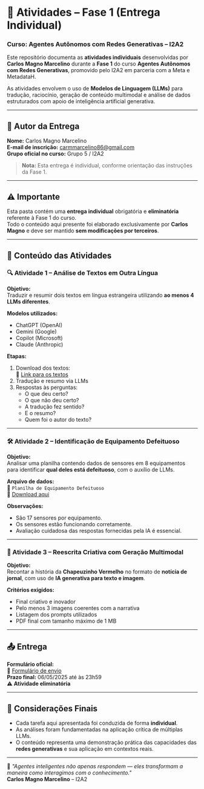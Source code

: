 # 🚀 Atividades – Fase 1 (Entrega Individual)  
### Curso: Agentes Autônomos com Redes Generativas – I2A2

Este repositório documenta as **atividades individuais** desenvolvidas por **Carlos Magno Marcelino** durante a **Fase 1** do curso **Agentes Autônomos com Redes Generativas**, promovido pelo I2A2 em parceria com a Meta e MetadataH.

As atividades envolvem o uso de **Modelos de Linguagem (LLMs)** para tradução, raciocínio, geração de conteúdo multimodal e análise de dados estruturados com apoio de inteligência artificial generativa.

---

## 👤 Autor da Entrega

**Nome:** Carlos Magno Marcelino  
**E-mail de inscrição:** carmmarcelino86@gmail.com  
**Grupo oficial no curso:** Grupo 5 / I2A2  
> **Nota:** Esta entrega é individual, conforme orientação das instruções da Fase 1.

---

## ⚠️ Importante

Esta pasta contém uma **entrega individual** obrigatória e **eliminatória** referente à Fase 1 do curso.  
Todo o conteúdo aqui presente foi elaborado exclusivamente por **Carlos Magno** e deve ser mantido **sem modificações por terceiros**.

---

## 📂 Conteúdo das Atividades

### 🔍 Atividade 1 – Análise de Textos em Outra Língua

**Objetivo:**  
Traduzir e resumir dois textos em língua estrangeira utilizando **ao menos 4 LLMs diferentes**.

**Modelos utilizados:**
- ChatGPT (OpenAI)
- Gemini (Google)
- Copilot (Microsoft)
- Claude (Anthropic)

**Etapas:**
1. Download dos textos:  
   🔗 [Link para os textos](https://sites.google.com/i2a2.academy/agentes-autonomos-com-ia-gen/arquivos)
2. Tradução e resumo via LLMs
3. Respostas às perguntas:
   - O que deu certo?
   - O que não deu certo?
   - A tradução fez sentido?
   - E o resumo?
   - Quem foi o autor do texto?

---

### 🛠️ Atividade 2 – Identificação de Equipamento Defeituoso

**Objetivo:**  
Analisar uma planilha contendo dados de sensores em 8 equipamentos para identificar **qual deles está defeituoso**, com o auxílio de LLMs.

**Arquivo de dados:**  
📄 `Planilha de Equipamento Defeituoso`  
🔗 [Download aqui](https://sites.google.com/i2a2.academy/agentes-autonomos-com-ia-gen/arquivos)

**Observações:**
- São 17 sensores por equipamento.
- Os sensores estão funcionando corretamente.
- Avaliação cuidadosa das respostas fornecidas pela IA é essencial.

---

### 📰 Atividade 3 – Reescrita Criativa com Geração Multimodal

**Objetivo:**  
Recontar a história da **Chapeuzinho Vermelho** no formato de **notícia de jornal**, com uso de **IA generativa para texto e imagem**.

**Critérios exigidos:**
- Final criativo e inovador
- Pelo menos 3 imagens coerentes com a narrativa
- Listagem dos prompts utilizados
- PDF final com tamanho máximo de 1 MB

---

## 📤 Entrega

**Formulário oficial:**  
🔗 [Formulário de envio](https://forms.gle/gdsfRtmbTG8Xmbi59)  
**Prazo final:** 06/05/2025 até às 23h59  
⚠️ **Atividade eliminatória**

---

## 🧠 Considerações Finais

- Cada tarefa aqui apresentada foi conduzida de forma **individual**.
- As análises foram fundamentadas na aplicação crítica de múltiplas LLMs.
- O conteúdo representa uma demonstração prática das capacidades das **redes generativas** e sua aplicação em contextos reais.

---

🧠 *"Agentes inteligentes não apenas respondem — eles transformam a maneira como interagimos com o conhecimento."*  
**Carlos Magno Marcelino** – I2A2
